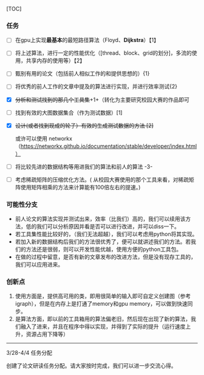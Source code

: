 [TOC]



### 任务

- [ ] 在gpu上实现**最基本**的最短路径算法（Floyd、**Dijkstra**）【1】
- [ ] 将上述算法，进行一定的性能优化（[thread、block、grid的划分]，多流的使用，共享内存的使用等）【2】



- [ ] 甄别有用的论文（包括前人相似工作的和提供思想的）{1}

- [ ] 将优秀的前人工作的文章中提及的算法进行实现，并进行效率测试{2}

  

- [x] ~~分析和测试找到的那几个工具集~~+1+（转化为主要研究校园大赛的作品即可

  

- [ ] 找到有效的大图数据集合（作为测试数据）[1]

- [x] ~~设计(或者找到现成的轮子）有效的生成测试数据的方法 [2]~~

  或许可以使用 networkx（https://networkx.github.io/documentation/stable/developer/index.html）



- [ ] 将比较先进的数据结构等用进我们的算法和前人的算法 -3-
- [ ] 考虑稀疏矩阵的压缩优化方法。( 从校园大赛使用的那个工具来看，对稀疏矩阵使用矩阵相乘的方法来计算能有100倍左右的提速。)







### 可能性分支

- 前人论文的算法实现并测试出来，效率（比我们）高的，我们可以续用该方法，低的我们可以分析原因并看是否可以进行改进，并可以diss一下。
- 若工具集性能比较好的，（我们无法超越），我们可以考虑用python将其实现。
- 若加入新的数据结构后我们的方法很优秀了，便可以就讲述我们的方法。若我们的方法还是很弱，则可以开发性能优越，使用方便的python工具包。
- 在做的过程中留意，是否有新的文章发布的改进方法，但是没有现存工具的，我们可以应用进来。



### 创新点

1. 使用方面是，提供高可用的类，即用很简单的输入即可自定义创建图（参考igraph），但是在内存上是打通了memory和gpu memory，可以做到快速同步。
2. 是算法方面，即以前的工具箱用的算法偏老旧，然后现在出现了新的算法，我们融入了进来，并且在程序中得以实现，并得到了实际的提升（运行速度上升，资源占用下降等）





------

3/28-4/4 任务分配

创建了论文研读任务分配。请大家按时完成，我们可以进一步交流心得。



